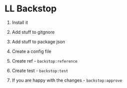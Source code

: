 # LL Backstop

1. Install it
2. Add stuff to gitgnore
3. Add stuff to package json
4. Create a config file


1. Create ref - `backstop:reference`
1. Create test - `backstop:test`
1. If you are happy with the changes - `backstop:approve`
